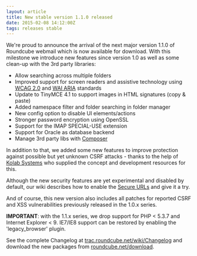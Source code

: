 ```yaml
---
layout: article
title: New stable version 1.1.0 released
date: 2015-02-08 14:12:00Z
tags: releases stable
---
```

We're proud to announce the arrival of the next major version 1.1.0 of 
Roundcube webmail which is now available for download. With this 
milestone we introduce new features since version 1.0 as well as 
some clean-up with the 3rd party libraries:

* Allow searching across multiple folders
* Improved support for screen readers and assistive technology using 
  [WCAG 2.0](http://www.w3.org/WAI/GL/WCAG20/) and [WAI ARIA](http://www.w3.org/TR/wai-aria/) standards
* Update to TinyMCE 4.1 to support images in HTML signatures (copy & paste)
* Added namespace filter and folder searching in folder manager
* New config option to disable UI elements/actions
* Stronger password encryption using OpenSSL
* Support for the IMAP SPECIAL-USE extension
* Support for Oracle as database backend
* Manage 3rd party libs with [Composer](https://getcomposer.org/)

In addition to that, we added some new features to improve protection
against possible but yet unknown CSRF attacks - thanks to the help of
[Kolab Systems](https://kolabsystems.com) who supplied the concept
and development resources for this.

Although the new security features are yet experimental and disabled by default,
our wiki describes how to enable the [Secure URLs](http://trac.roundcube.net/wiki/Howto_Config/Secure_URLs)
and give it a try.

And of course, this new version also includes all patches for reported
CSRF and XSS vulnerabilities previously released in the 1.0.x series.

**IMPORTANT**: with the 1.1.x series, we drop support for PHP < 5.3.7
and Internet Explorer < 9. IE7/IE8 support can be restored by
enabling the 'legacy_browser' plugin.

See the complete Changelog at [trac.roundcube.net/wiki/Changelog](http://trac.roundcube.net/wiki/Changelog) 
and download the new packages from  [roundcube.net/download](http://roundcube.net/download). 

